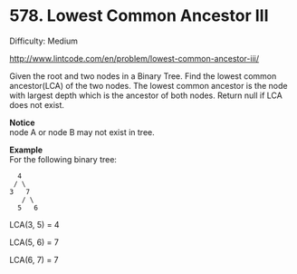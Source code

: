 # 578. Lowest Common Ancestor III

Difficulty: Medium

http://www.lintcode.com/en/problem/lowest-common-ancestor-iii/

Given the root and two nodes in a Binary Tree. Find the lowest common ancestor(LCA) of the two nodes.
The lowest common ancestor is the node with largest depth which is the ancestor of both nodes.
Return null if LCA does not exist.

**Notice**  
node A or node B may not exist in tree.

**Example**  
For the following binary tree:
```
  4
 / \
3   7
   / \
  5   6
```
LCA(3, 5) = 4

LCA(5, 6) = 7

LCA(6, 7) = 7
